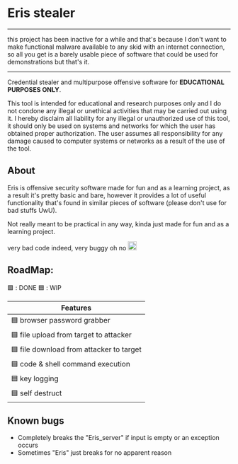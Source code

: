# Eris stealer
____________________________________________________________________
 
this project has been inactive for a while and that's because I don't want to make functional malware available to any skid with an internet connection, so all you get is a barely usable piece of software that could be used for demonstrations but that's it.
_____________________________________________________________________


Credential stealer and multipurpose offensive software for **EDUCATIONAL PURPOSES ONLY**.

This tool is intended for educational and research purposes only and I do not condone any illegal or unethical activities that may be carried out using it. I hereby disclaim all liability for any illegal or unauthorized use of this tool, it should only be used on systems and networks for which the user has obtained proper authorization. The user assumes all responsibility for any damage caused to computer systems or networks as a result of the use of the tool. 


## About

Eris is offensive security software made for fun and as a learning project, as a result it's pretty basic and bare, however it provides a lot of useful functionality that's found in similar pieces of software (please don't use for bad stuffs UwU).

Not really meant to be practical in any way, kinda just made for fun and as a learning project.

very bad code indeed, very buggy oh no <img src="https://cdn.frankerfacez.com/avatar/twitch/406440657" alt="SADGE" style="height:20px; width:20px">

## RoadMap:

:green_square: : DONE
:blue_square: : WIP

| Features |
|----------|
| :green_square: browser password grabber |
| :green_square: file upload from target to attacker|
| :green_square: file download from attacker to target|
| :green_square: code & shell command execution|
| :blue_square: key logging|
| :green_square: self destruct|

## Known bugs
<ul>
	<li>Completely breaks the "Eris_server" if input is empty or an exception occurs</li>
	<li>Sometimes "Eris" just breaks for no apparent reason</li>
</ul>
